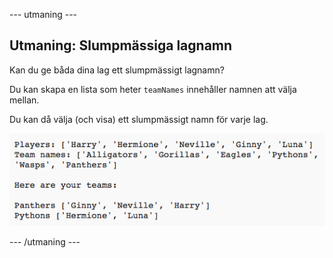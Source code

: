 \--- utmaning \---

## Utmaning: Slumpmässiga lagnamn

Kan du ge båda dina lag ett slumpmässigt lagnamn?

Du kan skapa en lista som heter `teamNames` innehåller namnen att välja mellan.

Du kan då välja (och visa) ett slumpmässigt namn för varje lag.

![skärmdump](images/team-finished.png)

\--- /utmaning \---